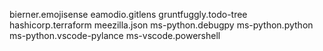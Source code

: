 bierner.emojisense
eamodio.gitlens
gruntfuggly.todo-tree
hashicorp.terraform
meezilla.json
ms-python.debugpy
ms-python.python
ms-python.vscode-pylance
ms-vscode.powershell

